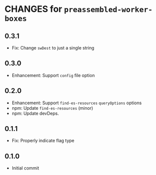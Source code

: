 # CHANGES for `preassembled-worker-boxes`

## 0.3.1

- Fix: Change `swDest` to just a single string

## 0.3.0

- Enhancement: Support `config` file option

## 0.2.0

- Enhancement: Support `find-es-resources` `queryOptions` options
- npm: Update `find-es-resources` (minor)
- npm: Update devDeps.

## 0.1.1

- Fix: Properly indicate flag type

## 0.1.0

- Initial commit
